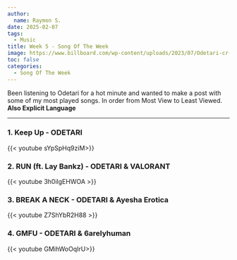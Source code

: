 ```yaml
---
author:
  name: Raymon S.
date: 2025-02-07
tags:
  - Music
title: Week 5 - Song Of The Week
image: https://www.billboard.com/wp-content/uploads/2023/07/Odetari-cr-Heffy-press-2023-billboard-1548.jpg
toc: false
categories:
  - Song Of The Week
---
```


Been listening to Odetari for a hot minute and wanted to make a post with some of my most played songs. In order from Most View to Least Viewed. **Also Explicit Language**

---


###       1. Keep Up - ODETARI

{{< youtube sYpSpHq9ziM>}}


###        2. RUN (ft. Lay Bankz) - ODETARI & VALORANT

{{< youtube 3h0ilgEHWOA >}}


###        3. BREAK A NECK - ODETARI & Ayesha Erotica

{{< youtube Z7ShYbR2H88 >}}


###      4. GMFU - ODETARI & 6arelyhuman

{{< youtube GMihWoOqIrU>}}
